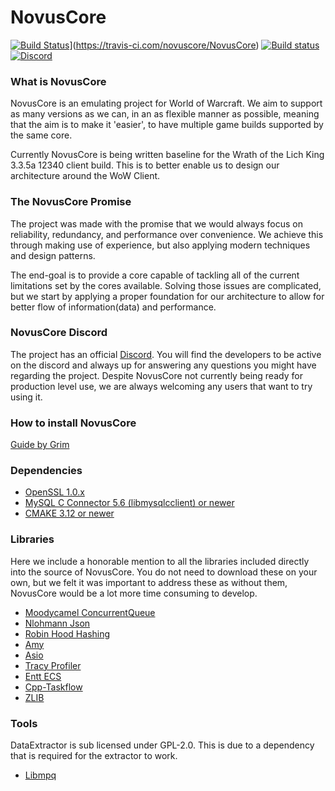 # NovusCore
[![Build Status](https://travis-ci.org/novuscore/NovusCore.svg?branch=master)](https://travis-ci.org/novuscore/NovusCore)](https://travis-ci.com/novuscore/NovusCore)
[![Build status](https://ci.appveyor.com/api/projects/status/aduidyknihendeph/branch/master?svg=true)](https://ci.appveyor.com/project/NixAJ/novuscore/branch/master)
[![Discord](https://img.shields.io/discord/554123112384299010?label=Discord&logo=Discord)](https://discord.gg/gz6FMZa)

### What is NovusCore

NovusCore is an emulating project for World of Warcraft. We aim to support as many versions as we can, in an as flexible manner as possible, meaning that the aim is to make it 'easier', to have multiple game builds supported by the same core.

Currently NovusCore is being written baseline for the Wrath of the Lich King 3.3.5a 12340 client build. This is to better enable us to design our architecture around the WoW Client. 


### The NovusCore Promise

The project was made with the promise that we would always focus on reliability, redundancy, and performance over convenience. We achieve this through making use of experience, but also applying modern techniques and design patterns.

The end-goal is to provide a core capable of tackling all of the current limitations set by the cores available. Solving those issues are complicated, but we start by applying a proper foundation for our architecture to allow for better flow of information(data) and performance.


### NovusCore Discord

The project has an official [Discord](https://discord.gg/gz6FMZa).
You will find the developers to be active on the discord and always up for answering any questions you might have regarding the project. Despite NovusCore not currently being ready for production level use, we are always welcoming any users that want to try using it.


### How to install NovusCore
[Guide by Grim](https://github.com/novuscore/NovusCore/blob/master/Installing.md)


### Dependencies
* [OpenSSL 1.0.x](https://www.openssl.org/source/)
* [MySQL C Connector 5.6 (libmysqlcclient) or newer](https://dev.mysql.com/downloads/connector/c/)
* [CMAKE 3.12 or newer](https://cmake.org/download/)


### Libraries
Here we include a honorable mention to all the libraries included directly into the source of NovusCore. You do not need to download these on your own, but we felt it was important to address these as without them, NovusCore would be a lot more time consuming to develop.
* [Moodycamel ConcurrentQueue](https://github.com/cameron314/concurrentqueue)
* [Nlohmann Json](https://github.com/nlohmann/json)
* [Robin Hood Hashing](https://github.com/martinus/robin-hood-hashing)
* [Amy](https://github.com/liancheng/amy)
* [Asio](http://sourceforge.net/projects/asio/files/asio/1.12.1%20%28Stable%29/)
* [Tracy Profiler](https://bitbucket.org/wolfpld/tracy/src/master)
* [Entt ECS](https://github.com/skypjack/entt/)
* [Cpp-Taskflow](https://github.com/cpp-taskflow/cpp-taskflow)
* [ZLIB](https://github.com/madler/zlib)

### Tools
DataExtractor is sub licensed under GPL-2.0. This is due to a dependency that is required for the extractor to work.
* [Libmpq](https://github.com/ge0rg/libmpq)
